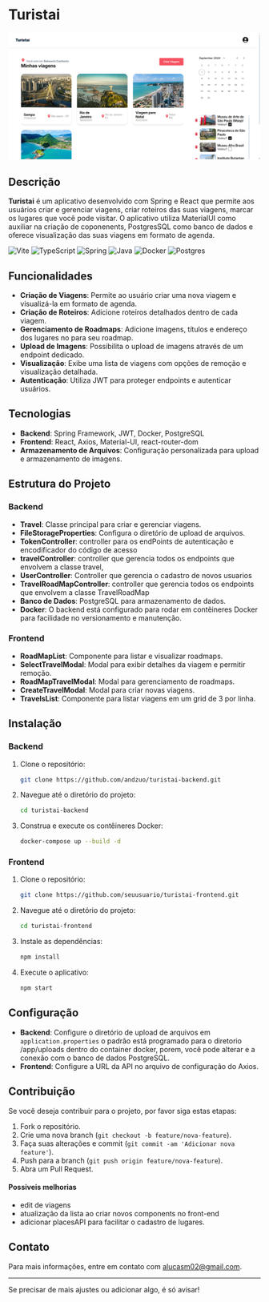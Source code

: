 # Turistai

![Projeto](./src/components/assets/print%201.PNG)

## Descrição

**Turistai** é um aplicativo desenvolvido com Spring e React que permite aos usuários criar e gerenciar viagens, criar roteiros das suas viagens, marcar os lugares que você pode visitar. O aplicativo utiliza MaterialUI como auxiliar na criação de coponenents, PostgresSQL como banco de dados e oferece visualização das suas viagens em formato de agenda.

![Vite](https://img.shields.io/badge/vite-%23646CFF.svg?style=for-the-badge&logo=vite&logoColor=white)
![TypeScript](https://img.shields.io/badge/typescript-%23007ACC.svg?style=for-the-badge&logo=typescript&logoColor=white)
![Spring](https://img.shields.io/badge/spring-%236DB33F.svg?style=for-the-badge&logo=spring&logoColor=white)
![Java](https://img.shields.io/badge/java-%23ED8B00.svg?style=for-the-badge&logo=openjdk&logoColor=white)
![Docker](https://img.shields.io/badge/docker-%230db7ed.svg?style=for-the-badge&logo=docker&logoColor=white)
![Postgres](https://img.shields.io/badge/postgres-%23316192.svg?style=for-the-badge&logo=postgresql&logoColor=white)

## Funcionalidades

- **Criação de Viagens**: Permite ao usuário criar uma nova viagem e visualizá-la em formato de agenda.
- **Criação de Roteiros**: Adicione roteiros detalhados dentro de cada viagem.
- **Gerenciamento de Roadmaps**: Adicione imagens, títulos e endereço dos lugares no para seu roadmap.
- **Upload de Imagens**: Possibilita o upload de imagens através de um endpoint dedicado.
- **Visualização**: Exibe uma lista de viagens com opções de remoção e visualização detalhada.
- **Autenticação**: Utiliza JWT para proteger endpoints e autenticar usuários.

## Tecnologias

- **Backend**: Spring Framework, JWT, Docker, PostgreSQL
- **Frontend**: React, Axios, Material-UI, react-router-dom
- **Armazenamento de Arquivos**: Configuração personalizada para upload e armazenamento de imagens.

## Estrutura do Projeto

### Backend

- **Travel**: Classe principal para criar e gerenciar viagens.
- **FileStorageProperties**: Configura o diretório de upload de arquivos.
- **TokenController**: controller para os endPoints de autenticação e encodificador do código de acesso
- **travelController**: controller que gerencia todos os endpoints que envolvem a classe travel, 
- **UserController**: Controller que gerencia o cadastro de novos usuarios
- **TravelRoadMapController**: controller que gerencia todos os endpoints que envolvem a classe TravelRoadMap
- **Banco de Dados**: PostgreSQL para armazenamento de dados.
- **Docker**: O backend está configurado para rodar em contêineres Docker para facilidade no versionamento e manutenção.

### Frontend

- **RoadMapList**: Componente para listar e visualizar roadmaps.
- **SelectTravelModal**: Modal para exibir detalhes da viagem e permitir remoção.
- **RoadMapTravelModal**: Modal para gerenciamento de roadmaps.
- **CreateTravelModal**: Modal para criar novas viagens.
- **TravelsList**: Componente para listar viagens em um grid de 3 por linha.

## Instalação

### Backend

1. Clone o repositório:
   ```bash
   git clone https://github.com/andzuo/turistai-backend.git
   ```

3. Navegue até o diretório do projeto:
   ```bash
   cd turistai-backend
   ```

4. Construa e execute os contêineres Docker:
   ```bash
   docker-compose up --build -d
   ```

### Frontend

1. Clone o repositório:
   ```bash
   git clone https://github.com/seuusuario/turistai-frontend.git
   ```

2. Navegue até o diretório do projeto:
   ```bash
   cd turistai-frontend
   ```

3. Instale as dependências:
   ```bash
   npm install
   ```

4. Execute o aplicativo:
   ```bash
   npm start
   ```

## Configuração

- **Backend**: Configure o diretório de upload de arquivos em `application.properties` o padrão está programado para o diretorio /app/uploads dentro do container docker, porem, você pode alterar e a conexão com o banco de dados PostgreSQL.
- **Frontend**: Configure a URL da API no arquivo de configuração do Axios.

## Contribuição

Se você deseja contribuir para o projeto, por favor siga estas etapas:

1. Fork o repositório.
2. Crie uma nova branch (`git checkout -b feature/nova-feature`).
3. Faça suas alterações e commit (`git commit -am 'Adicionar nova feature'`).
4. Push para a branch (`git push origin feature/nova-feature`).
5. Abra um Pull Request.

#### Possiveis melhorias

- edit de viagens 
- atualização da lista ao criar novos components no front-end 
- adicionar placesAPI para facilitar o cadastro de lugares.

## Contato

Para mais informações, entre em contato com [alucasm02@gmail.com](mailto:alucasm02@gmail.com).

---

Se precisar de mais ajustes ou adicionar algo, é só avisar!